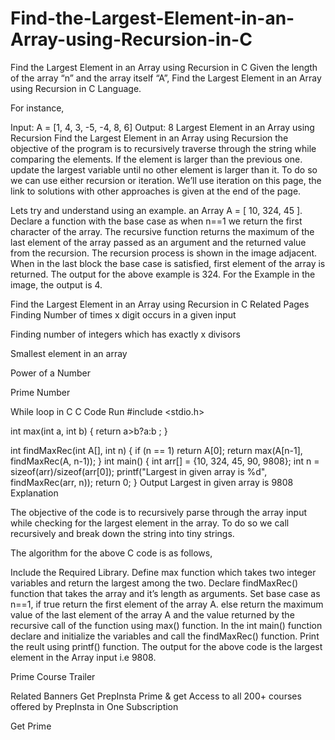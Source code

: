 # Find-the-Largest-Element-in-an-Array-using-Recursion-in-C

Find the Largest Element in an Array using Recursion in C
Given the length of the array “n” and the array itself “A”, Find the Largest Element in an Array using Recursion in C Language.

For instance,

Input: A = [1, 4, 3, -5, -4, 8, 6]
Output: 8
Largest Element in an Array using Recursion
Find the Largest Element in an Array using Recursion 
the objective of the program is to recursively traverse through the string while comparing the elements. If the element is larger than the previous one. update the largest variable until no other element is larger than it. To do so we can use either recursion or iteration. We’ll use iteration on this page, the link to solutions with other approaches is given at the end of the page. 

Lets try and understand using an example. an Array A = [ 10, 324, 45 ].  Declare a function with the base case as when n==1 we return the first character of the array. The recursive function returns the maximum of the last element of the array passed as an argument and the returned value from the recursion. The recursion process is shown in the image adjacent. When in the last block the base case is satisfied, first element of the array is returned. The output for the above example is 324. For the Example in the image, the output is 4.

Find the Largest Element in an Array using Recursion in C
Related Pages
Finding Number of times x digit occurs in a given input
 
Finding number of integers which has exactly x divisors
 
Smallest element in an array

Power of a Number

Prime Number

While loop in C
C Code
Run
#include <stdio.h>

int max(int a, int b)
{
    return a>b?a:b ;
}

int findMaxRec(int A[], int n)
{
    if (n == 1)
        return A[0];
    return max(A[n-1], findMaxRec(A, n-1));
}
int main()
{
    int arr[] = {10, 324, 45, 90, 9808};
    int n = sizeof(arr)/sizeof(arr[0]);
    printf("Largest in given array is %d", findMaxRec(arr, n));
    return 0;
}
Output
Largest in given array is 9808
Explanation

The objective of the code is to recursively parse through the array input while checking for the largest element in the array. To do so we call recursively and break down the string into tiny strings. 

The algorithm for the above C code is as follows,

 Include the Required Library.
Define max function which takes two integer variables and return the largest among the two.
Declare findMaxRec() function that takes the array and it’s length as arguments.
Set base case as n==1, if true return the first element of the array A.
else return the maximum value of the last element of the array A and the value returned by the recursive call of the function using max() function.
In the int main() function declare and initialize the variables and call the findMaxRec() function. 
Print the reult using printf() function.
The output for the above code is the largest element in the Array input i.e 9808.

Prime Course Trailer

Related Banners
Get PrepInsta Prime & get Access to all 200+ courses offered by PrepInsta in One Subscription

Get Prime

